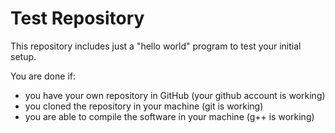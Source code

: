# Test Repository

This repository includes just a "hello world" program to test your initial setup.

You are done if:
- you have your own repository in GitHub (your github account is working)
- you cloned the repository in your machine (git is working)
- you are able to compile the software in your machine (g++ is working)



